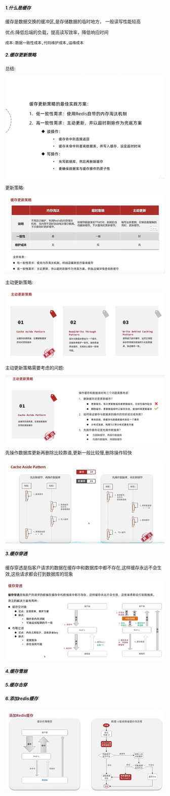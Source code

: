 ##### 1.什么是缓存
缓存是数据交换的缓冲区,是存储数据的临时地方，
一般读写性能较高

优点:降低后端的负载，提高读写效率，降低响应时间

`成本:数据一致性成本,代码维护成本,运维成本`

##### 2.缓存更新策略
总结:

![avatar](01.cache-update-policy.jpg)



更新策略:

![avatar](03.cache-update-policy.jpg)



主动更新策略:

![avatar](04.cache-update-policy.jpg)


主动更新策略需要考虑的问题:

![avatar](05.cache-update-policy.jpg)


先操作数据库更新再删除比较靠谱,更新一般比较慢,删除操作较快

![avatar](06.cache-update-policy.jpg)


##### 3.缓存穿透
缓存穿透是指客户请求的数据在缓存中和数据库中都不存在,这样缓存永远不会生效,这些请求都会打到数据库的现象

![avatar](07.cache-penetration.jpg)

##### 4.缓存雪崩


##### 5.缓存击穿


##### 6.添加redis缓存

![avatar](02.cache-redis-idea.jpg)



